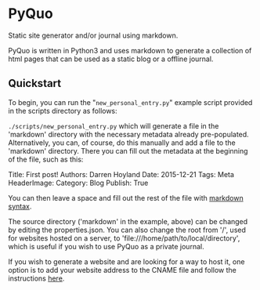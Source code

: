 # PyQuo
Static site generator and/or journal using markdown.

PyQuo is written in Python3 and uses markdown to generate a collection of html pages that can be used as a static blog or a offline journal.

## Quickstart

To begin, you can run the "`new_personal_entry.py`" example script provided in the scripts directory as follows:

`./scripts/new_personal_entry.py` which will generate a file in the 'markdown' directory with the necessary metadata already pre-populated. Alternatively, you can, of course, do this manually  and add a file to the 'markdown' directory. There you can fill out the metadata at the beginning of the file, such as this:

Title:          First post!
Authors:        Darren Hoyland
Date:           2015-12-21
Tags:           Meta
HeaderImage:
Category:       Blog
Publish:        True

You can then leave a space and fill out the rest of the file with [markdown syntax](http://daringfireball.net/projects/markdown/syntax).

The source directory ('markdown' in the example, above) can be changed by editing the properties.json. You can also change the root from '/', used for websites hosted on a server, to 'file:///home/path/to/local/directory', which is useful if you wish to use PyQuo as a private journal.

If you wish to generate a website and are looking for a way to host it, one option is to add your website address to the CNAME file and follow the instructions [here](https://pages.github.com/).
